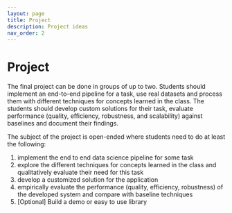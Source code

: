 ```yaml
---
layout: page
title: Project
description: Project ideas
nav_order: 2
---
```


# Project 
The final project can be done in groups of up to two. Students should implement an end-to-end pipeline for a task, use real datasets and process them with different techniques for concepts learned in the class. The students should develop custom solutions for their task, evaluate performance (quality, efficiency, robustness, and scalability) against baselines and document their findings.


The subject of the project is open-ended where students need to do at least the following:
1. implement the end to end data science pipeline for some task
2. explore the different techniques for concepts learned in the class and qualitatively evaluate their need for this task
3. develop a customized solution for the application
4. empirically evaluate the performance (quality, efficiency, robustness) of the developed system and compare with baseline techniques
5. [Optional] Build a demo or easy to use library
